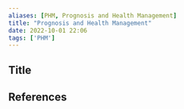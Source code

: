 ```yaml
---
aliases: [PHM, Prognosis and Health Management]
title: "Prognosis and Health Management"
date: 2022-10-01 22:06
tags: ['PHM']
---
```


## Title


## References